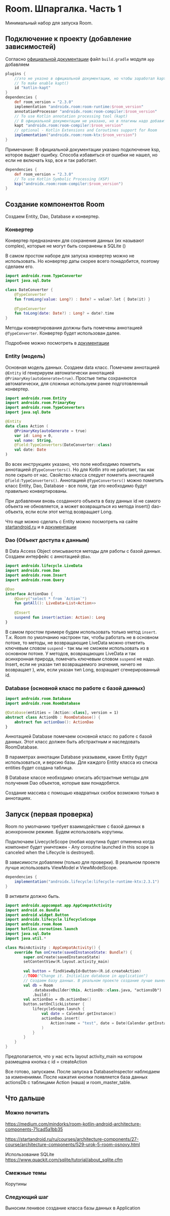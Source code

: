 # Room. Шпаргалка. Часть 1

Минимальный набор для запуска Room.

## Подключение к проекту (добавление зависимостей)

Согласно [официальной документации](https://developer.android.com/jetpack/androidx/releases/room#groovy) файл `build.gradle` модуля `app` добавляем

```groovy
plugins {
    //это не указно в официальной документации, но чтобы заработал kapt, надо добавить этот плагин
    // To make enable kapt()
    id "kotlin-kapt"
}
dependencies {
    def room_version = "2.3.0"
    implementation "androidx.room:room-runtime:$room_version"
    annotationProcessor "androidx.room:room-compiler:$room_version"
    // To use Kotlin annotation processing tool (kapt)
    // В официальной документации не указано, но в плагины надо добавить "kotlin-kapt" (см. выше)
    kapt "androidx.room:room-compiler:$room_version"
    // optional - Kotlin Extensions and Coroutines support for Room
    implementation("androidx.room:room-ktx:$room_version")
}
```

Примечание: В официальной документации указано подключение ksp, которое выдает ошибку. Способа избавиться от ошибки не нашел, но если не включать ksp, все и так работает.

```groovy
dependencies {
    def room_version = "2.3.0"
    // To use Kotlin Symbolic Processing (KSP)
    ksp("androidx.room:room-compiler:$room_version")
}
```

## Создание компонентов Room

Создаем Entity, Dao, Database и конвертер.

### Конвертер

Конвертер предназначен для сохранения данных (их называют complex), которые не могут быть сохранены в SQLite ()

В самом простом наборе для запуска конвертер можно не использовать. Но конвертер даты скорее всего понадобится, поэтому сделаем его.

```kotlin
import androidx.room.TypeConverter
import java.sql.Date

class DateConverter {
    @TypeConverter
    fun fromLong(value: Long?) : Date? = value?.let { Date(it) }
    
    @TypeConverter
    fun toLong(date: Date?) : Long? = date?.time
}
```

Методы конвертирования должны быть помечены аннотацией `@TypeConverter`.
Конвертер будет использован далее.

Подробнее можно посмотреть в [документации](https://developer.android.com/training/data-storage/room/referencing-data)

### Entity (модель)

Основная модель данных. 
Создаем data класс. Помечаем аннотацией `@Entity`
id генерируем автоматически аннотацией `@PrimaryKey(autoGenerate=true)`.
Простые типы сохраняются автоматически, для сложных используем ранее подготовленный конвертер.

```kotlin
import androidx.room.Entity
import androidx.room.PrimaryKey
import androidx.room.TypeConverters
import java.sql.Date

@Entity
data class Action (
    @PrimaryKey(autoGenerate = true)
    var id: Long = 0,
    val name: String,
    @field:TypeConverters(DateConverter::class)
    val date: Date
)
```

Во всех инструкциях указано, что поле необходимо пометить аннотацией `@TypeConverters()`. Но для Kotlin это не работает, так как поле скрыто от нас. Свойство класса следует пометить аннотацией `@field:TypeConverters()`. Аннотацией `@TypeConverters()` можно пометить класс Entity, Dao, Database - все поля, где это необходимо будут правильно конвертированы.

При добавлении вновь созданного объекта в базу данных id не самого объекта не обновляется, а может возвращаться из метода insert() dao-объекта, если если этот метод возвращает Long.

Что еще можно сделать с Entity можно посмотреть на сайте [startandroid.ru](https://startandroid.ru/ru/courses/architecture-components/27-course/architecture-components/530-urok-6-room-entity.html) и в [документации](https://developer.android.com/reference/androidx/room/Entity)

### Dao (Объект доступа к данным)

В Data Access Object описываются методы для работы с базой данных.
Создаем интерфейс с аннотацией `@Dao`.

```kotlin
import androidx.lifecycle.LiveData
import androidx.room.Dao
import androidx.room.Insert
import androidx.room.Query

@Dao
interface ActionDao {
    @Query("select * from `Action`")
    fun getAll(): LiveData<List<Action>>
    
    @Insert
    suspend fun insert(action: Action): Long
}
```

В самом простом примере будем использовать только метод `insert`. Т.к. Room по умолчанию настроен так, чтобы работать не в основном потоке, то методы, не возвращающие LiveData можно отметить ключевым словом `suspend` - так мы не сможем использовать из в основном потоке. У методов, возвращающих LiveData и так асинхронная природа, помечать ключевым словом `suspend` не надо. Insert, если не указан тип возвращаемого значения, ничего не возвращает ), или, если указан тип Long, возращает сгенерированный id.

### Database (основной класс по работе с базой данных)

```kotlin
import androidx.room.Database
import androidx.room.RoomDatabase

@Database(entities = [Action::class], version = 1)
abstract class ActionDb : RoomDatabase() {
    abstract fun actionDao(): ActionDao
}
```

Аннотацией Database помечаем основной класс по работе с базой данных. Этот класс должен быть абстрактным и наследовать RoomDatabase.

В параметрах аннотации Database указываем, какие Entity будут использоваться, и версию базы. Для каждого Entity класса из списка entities будет создана таблица.

В Database классе необходимо описать абстрактные методы для получения Dao объектов, которые вам понадобятся.

Создание массива с помощью квадратных скобок возможно только в аннотациях.

## Запуск (первая проверка)

Room по умолчанию требует взаимодействие с базой данных в асинхронном режиме. Будем использовать корутины.

Подключаем LivecycleScope (любая корутина будет отменена когда компонент будет уничтожен - Any coroutine launched in this scope is canceled when the Lifecycle is destroyed).

В зависимости добавляем (только для проверки). В реальном проекте лучше использовать ViewModel и ViewModelScope.

```groovy
dependencies {
    implementation("androidx.lifecycle:lifecycle-runtime-ktx:2.3.1")
}
```

В активити должно быть.

```kotlin
import androidx.appcompat.app.AppCompatActivity
import android.os.Bundle
import android.widget.Button
import androidx.lifecycle.lifecycleScope
import androidx.room.Room
import kotlinx.coroutines.launch
import java.sql.Date
import java.util.*

class MainActivity : AppCompatActivity() {
    override fun onCreate(savedInstanceState: Bundle?) {
        super.onCreate(savedInstanceState)
        setContentView(R.layout.activity_main)
        
        val button = findViewById<Button>(R.id.createAction)
        //TODO("Change it. Initialize database in application")
        // Создаем базу данных. В реальном проекте создание лучше вынести в Application и сделать lazy (при этом в некоторых источниках не рекомендуется в целом для андроида делать синглтон)
        val db = Room
            .databaseBuilder(this, ActionDb::class.java, "actionsDb")
            .build()
        val actionDao = db.actionDao()
        button.setOnClickListener {
            lifecycleScope.launch {
                val date = Calendar.getInstance()
                actionDao.insert(
                    Action(name = "test", date = Date(Calendar.getInstance().time.time))
                )
            }
        }
    }
}
```

Предполагается, что у нас есть layout activity_main на котором размещена кнопка с id = createAction

Все готово, запускаем.
После запуска в DatabaseInspector наблюдаем за изменениями. После нажатия кнопки появляется база данных actionsDb с таблицами Action (наша) и room_master_table.

## Что дальше

### Можно почитать

<https://medium.com/mindorks/room-kotlin-android-architecture-components-71cad5a1bb35>

<https://startandroid.ru/ru/courses/architecture-components/27-course/architecture-components/529-urok-5-room-osnovy.html>

Использование SQLite <https://www.quackit.com/sqlite/tutorial/about_sqlite.cfm>

### Смежные темы

Корутины

### Следующий шаг

Выносим ленивое создание класса базы данных в Application
